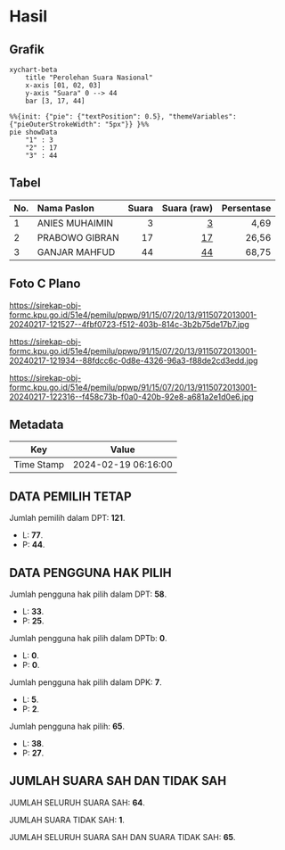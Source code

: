 # Hasil

## Grafik

```mermaid
xychart-beta
    title "Perolehan Suara Nasional"
    x-axis [01, 02, 03]
    y-axis "Suara" 0 --> 44
    bar [3, 17, 44]
```

```mermaid
%%{init: {"pie": {"textPosition": 0.5}, "themeVariables": {"pieOuterStrokeWidth": "5px"}} }%%
pie showData
    "1" : 3
    "2" : 17
    "3" : 44
```

## Tabel

| No. | Nama Paslon    | Suara | Suara (raw) | Persentase |
|:--- |:-------------- | -----:| -----------:| ----------:|
| 1   | ANIES MUHAIMIN | 3     | [3][p-1]    | 4,69       |
| 2   | PRABOWO GIBRAN | 17    | [17][p-2]   | 26,56      |
| 3   | GANJAR MAHFUD  | 44    | [44][p-3]   | 68,75      |


[p-1]: https://github.com/gigit-pemilu/pemilu-2024/blob/main/pilpres/hitung-suara/sub/91-papua/sub/15-waropen/sub/07-risei-sayati/sub/2013-aimasi/sub/001-tps/sub/paslon-1.txt
[p-2]: https://github.com/gigit-pemilu/pemilu-2024/blob/main/pilpres/hitung-suara/sub/91-papua/sub/15-waropen/sub/07-risei-sayati/sub/2013-aimasi/sub/001-tps/sub/paslon-2.txt
[p-3]: https://github.com/gigit-pemilu/pemilu-2024/blob/main/pilpres/hitung-suara/sub/91-papua/sub/15-waropen/sub/07-risei-sayati/sub/2013-aimasi/sub/001-tps/sub/paslon-3.txt

## Foto C Plano

https://sirekap-obj-formc.kpu.go.id/51e4/pemilu/ppwp/91/15/07/20/13/9115072013001-20240217-121527--4fbf0723-f512-403b-814c-3b2b75de17b7.jpg

https://sirekap-obj-formc.kpu.go.id/51e4/pemilu/ppwp/91/15/07/20/13/9115072013001-20240217-121934--88fdcc6c-0d8e-4326-96a3-f88de2cd3edd.jpg

https://sirekap-obj-formc.kpu.go.id/51e4/pemilu/ppwp/91/15/07/20/13/9115072013001-20240217-122316--f458c73b-f0a0-420b-92e8-a681a2e1d0e6.jpg


## Metadata

| Key        | Value               |
| ---------- | ------------------- |
| Time Stamp | 2024-02-19 06:16:00 |


## DATA PEMILIH TETAP

Jumlah pemilih dalam DPT: **121**.
 * L: **77**.
 * P: **44**.

## DATA PENGGUNA HAK PILIH

Jumlah pengguna hak pilih dalam DPT: **58**.
 * L: **33**.
 * P: **25**.

Jumlah pengguna hak pilih dalam DPTb: **0**.
 * L: **0**.
 * P: **0**.

Jumlah pengguna hak pilih dalam DPK: **7**.
 * L: **5**.
 * P: **2**.

Jumlah pengguna hak pilih: **65**.
 * L: **38**.
 * P: **27**.

## JUMLAH SUARA SAH DAN TIDAK SAH

JUMLAH SELURUH SUARA SAH: **64**.

JUMLAH SUARA TIDAK SAH: **1**.

JUMLAH SELURUH SUARA SAH DAN SUARA TIDAK SAH: **65**.


